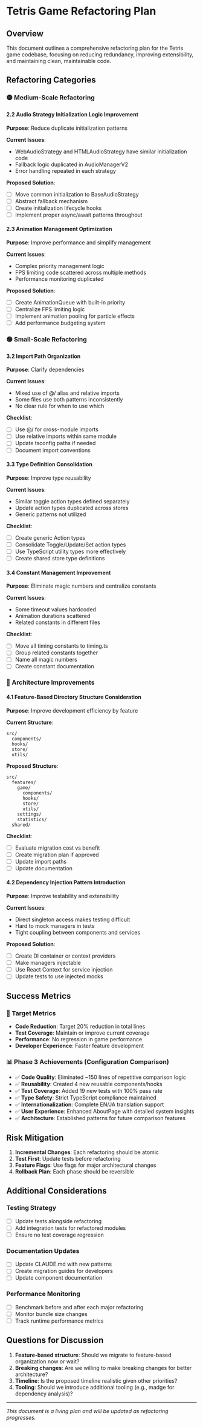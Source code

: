 # Tetris Game Refactoring Plan

## Overview
This document outlines a comprehensive refactoring plan for the Tetris game codebase, focusing on reducing redundancy, improving extensibility, and maintaining clean, maintainable code.

## Refactoring Categories

### 🟡 Medium-Scale Refactoring

#### 2.2 Audio Strategy Initialization Logic Improvement
**Purpose**: Reduce duplicate initialization patterns

**Current Issues**:
- WebAudioStrategy and HTMLAudioStrategy have similar initialization code
- Fallback logic duplicated in AudioManagerV2
- Error handling repeated in each strategy

**Proposed Solution**:
- [ ] Move common initialization to BaseAudioStrategy
- [ ] Abstract fallback mechanism
- [ ] Create initialization lifecycle hooks
- [ ] Implement proper async/await patterns throughout

#### 2.3 Animation Management Optimization
**Purpose**: Improve performance and simplify management

**Current Issues**:
- Complex priority management logic
- FPS limiting code scattered across multiple methods
- Performance monitoring duplicated

**Proposed Solution**:
- [ ] Create AnimationQueue with built-in priority
- [ ] Centralize FPS limiting logic
- [ ] Implement animation pooling for particle effects
- [ ] Add performance budgeting system

### 🟢 Small-Scale Refactoring

#### 3.2 Import Path Organization
**Purpose**: Clarify dependencies

**Current Issues**:
- Mixed use of @/ alias and relative imports
- Some files use both patterns inconsistently
- No clear rule for when to use which

**Checklist**:
- [ ] Use @/ for cross-module imports
- [ ] Use relative imports within same module
- [ ] Update tsconfig paths if needed
- [ ] Document import conventions

#### 3.3 Type Definition Consolidation
**Purpose**: Improve type reusability

**Current Issues**:
- Similar toggle action types defined separately
- Update action types duplicated across stores
- Generic patterns not utilized

**Checklist**:
- [ ] Create generic Action types
- [ ] Consolidate Toggle/Update/Set action types
- [ ] Use TypeScript utility types more effectively
- [ ] Create shared store type definitions

#### 3.4 Constant Management Improvement
**Purpose**: Eliminate magic numbers and centralize constants

**Current Issues**:
- Some timeout values hardcoded
- Animation durations scattered
- Related constants in different files

**Checklist**:
- [ ] Move all timing constants to timing.ts
- [ ] Group related constants together
- [ ] Name all magic numbers
- [ ] Create constant documentation

### 🔵 Architecture Improvements

#### 4.1 Feature-Based Directory Structure Consideration
**Purpose**: Improve development efficiency by feature

**Current Structure**:
```
src/
  components/
  hooks/
  store/
  utils/
```

**Proposed Structure**:
```
src/
  features/
    game/
      components/
      hooks/
      store/
      utils/
    settings/
    statistics/
  shared/
```

**Checklist**:
- [ ] Evaluate migration cost vs benefit
- [ ] Create migration plan if approved
- [ ] Update import paths
- [ ] Update documentation

#### 4.2 Dependency Injection Pattern Introduction
**Purpose**: Improve testability and extensibility

**Current Issues**:
- Direct singleton access makes testing difficult
- Hard to mock managers in tests
- Tight coupling between components and services

**Proposed Solution**:
- [ ] Create DI container or context providers
- [ ] Make managers injectable
- [ ] Use React Context for service injection
- [ ] Update tests to use injected mocks

## Success Metrics

### 🎯 Target Metrics
- **Code Reduction**: Target 20% reduction in total lines
- **Test Coverage**: Maintain or improve current coverage
- **Performance**: No regression in game performance
- **Developer Experience**: Faster feature development

### 📊 Phase 3 Achievements (Configuration Comparison)
- ✅ **Code Quality**: Eliminated ~150 lines of repetitive comparison logic
- ✅ **Reusability**: Created 4 new reusable components/hooks
- ✅ **Test Coverage**: Added 19 new tests with 100% pass rate
- ✅ **Type Safety**: Strict TypeScript compliance maintained
- ✅ **Internationalization**: Complete EN/JA translation support
- ✅ **User Experience**: Enhanced AboutPage with detailed system insights
- ✅ **Architecture**: Established patterns for future comparison features

## Risk Mitigation
1. **Incremental Changes**: Each refactoring should be atomic
2. **Test First**: Update tests before refactoring
3. **Feature Flags**: Use flags for major architectural changes
4. **Rollback Plan**: Each phase should be reversible

## Additional Considerations

### Testing Strategy
- [ ] Update tests alongside refactoring
- [ ] Add integration tests for refactored modules
- [ ] Ensure no test coverage regression

### Documentation Updates
- [ ] Update CLAUDE.md with new patterns
- [ ] Create migration guides for developers
- [ ] Update component documentation

### Performance Monitoring
- [ ] Benchmark before and after each major refactoring
- [ ] Monitor bundle size changes
- [ ] Track runtime performance metrics

## Questions for Discussion

1. **Feature-based structure**: Should we migrate to feature-based organization now or wait?
2. **Breaking changes**: Are we willing to make breaking changes for better architecture?
3. **Timeline**: Is the proposed timeline realistic given other priorities?
4. **Tooling**: Should we introduce additional tooling (e.g., madge for dependency analysis)?

---

*This document is a living plan and will be updated as refactoring progresses.*